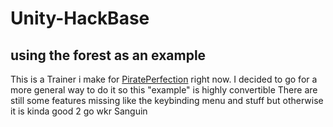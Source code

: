 # Unity-HackBase
## using the forest as an example
This is a Trainer i make for <a href="pirateperfection.com" target="_blanc">PiratePerfection</a> right now.
I decided to go for a more general way to do it so this "example" is highly convertible
There are still some features missing like the keybinding menu and stuff but otherwise it is kinda good 2 go
wkr Sanguin